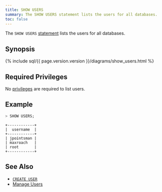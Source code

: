 ```yaml
---
title: SHOW USERS
summary: The SHOW USERS statement lists the users for all databases.
toc: false
---
```


The `SHOW USERS` [statement](sql-statements.html) lists the users for all databases.

<div id="toc"></div>

## Synopsis

{% include sql/{{ page.version.version }}/diagrams/show_users.html %}

## Required Privileges

No [privileges](privileges.html) are required to list users.

## Example

~~~ sql
> SHOW USERS;
~~~

~~~
+------------+
|  username  |
+------------+
| jpointsman |
| maxroach   |
| root       |
+------------+
~~~

## See Also

- [`CREATE USER`](create-user.html)
- [Manage Users](create-and-manage-users.html)
